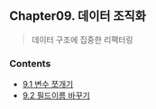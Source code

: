 ## Chapter09. 데이터 조직화
> 데이터 구조에 집중한 리팩터링

### Contents
- [9.1 변수 쪼개기](./9.01_변수쪼개기/README.md)
- [9.2 필드이름 바꾸기](./9.02_필드이름바꾸기/README.md)